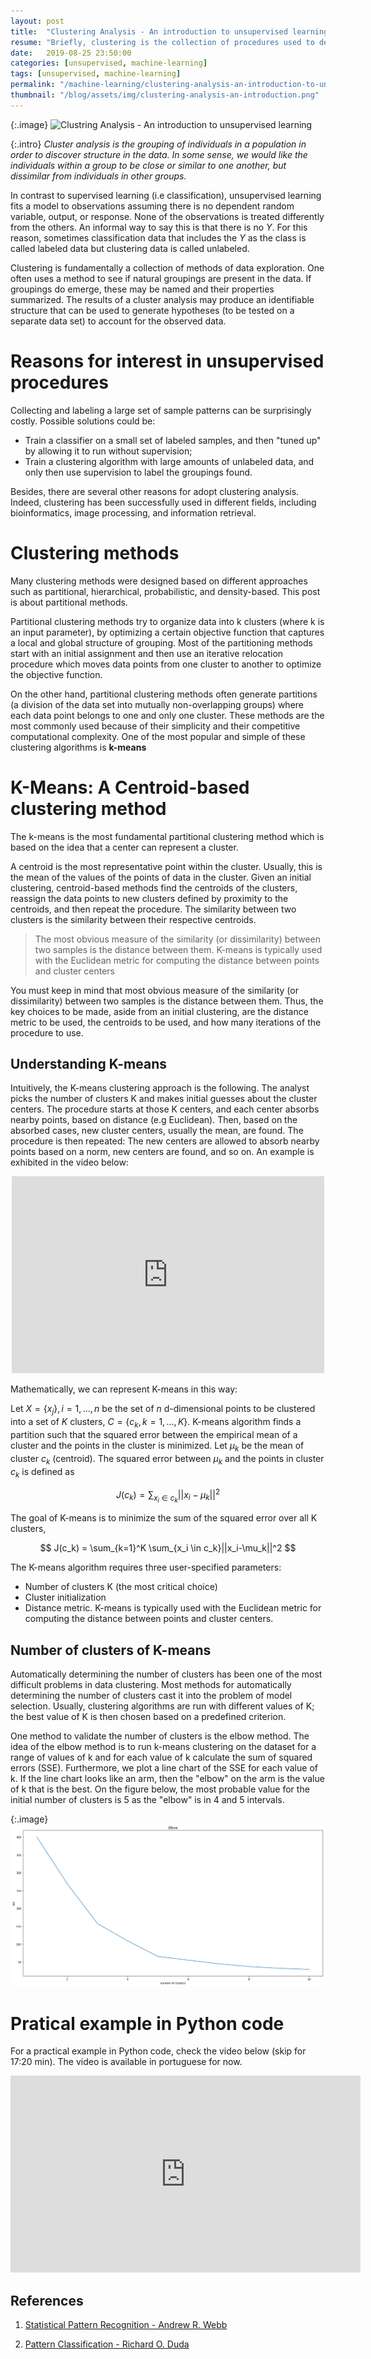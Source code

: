 ```yaml
---
layout: post
title:  "Clustering Analysis - An introduction to unsupervised learning"
resume: "Briefly, clustering is the collection of procedures used to describe methods for grouping unlabeled data"
date:   2019-08-25 23:50:00
categories: [unsupervised, machine-learning]
tags: [unsupervised, machine-learning]
permalink: "/machine-learning/clustering-analysis-an-introduction-to-unsupervised-learning"
thumbnail: "/blog/assets/img/clustering-analysis-an-introduction.png"
---
```

{:.image}
![Clustring Analysis - An introduction to unsupervised learning](/blog/assets/img/clustering-analysis-an-introduction.png)

{:.intro}
*Cluster analysis is the grouping of individuals in a population in order to discover structure
in the data. In some sense, we would like the individuals within a group to be close
or similar to one another, but dissimilar from individuals in other groups.*

In contrast to supervised learning (i.e classification), unsupervised learning fits a model to observations assuming there is no dependent random variable, output, or response. None of the observations is treated differently from the others. An informal way to say this is that there is no $Y$. For this reason, sometimes classification data that includes the $Y$ as the class is called labeled data but clustering data is called unlabeled.

Clustering is fundamentally a collection of methods of data exploration. One often uses a method to see if natural groupings are present in the data. If groupings do emerge, these may be named and their properties summarized. The results of a cluster analysis may produce an identifiable structure that can be used to generate hypotheses (to be tested on a separate data set) to account for the observed data.


# Reasons for interest in unsupervised procedures

Collecting and labeling a large set of sample patterns can be surprisingly costly. Possible solutions could be:

* Train a classifier on a small set of labeled samples, and then "tuned up" by allowing it to run without supervision;
* Train a clustering algorithm with large amounts of unlabeled data, and only then use supervision to label the groupings found.

Besides, there are several other reasons for adopt clustering analysis. Indeed, clustering has been successfully used in different  fields, including bioinformatics, image processing, and information retrieval.

# Clustering methods

Many clustering methods were designed based on different approaches such as partitional, hierarchical, probabilistic, and density-based. This post is about partitional methods. 

Partitional clustering methods try to organize data into k clusters (where k is an
input parameter), by optimizing a certain objective function that captures a local and global structure of grouping. Most of the partitioning methods start with an initial assignment and then use an iterative relocation procedure which moves data points from one cluster to another to optimize the objective function.

On the other hand, partitional clustering methods often generate partitions (a division of the data set into mutually non-overlapping groups) where each data point belongs to one and only one cluster. These methods are the most commonly used because of their simplicity and their competitive computational complexity. One of the most popular and simple of these clustering algorithms is **k-means**

# K-Means: A Centroid-based clustering method

The k-means is the most fundamental partitional clustering method which is based on the idea that a center can represent a cluster.


A centroid is the most representative point within the cluster. Usually, this is the mean of the values of the points of data in the cluster. Given an initial clustering, centroid-based methods find the centroids of the clusters, reassign the data points to new clusters
defined by proximity to the centroids, and then repeat the procedure. The similarity between two clusters is the similarity between their respective centroids. 

> The most obvious measure of the similarity (or dissimilarity) between two samples is the distance between them. K-means is typically used with the Euclidean metric for computing the distance between points and cluster centers

You must keep in mind that most obvious measure of the similarity (or dissimilarity) between two samples is the distance between them.
Thus, the key choices to be made, aside from an initial clustering, are the distance metric to be used, the centroids to be used, and how many iterations of the procedure to use.

## Understanding K-means

Intuitively, the K-means clustering approach is the following. The analyst picks the number of clusters K and makes initial guesses about the cluster centers. The procedure starts at those K centers, and each center absorbs nearby points, based on distance (e.g Euclidean). Then, based on the absorbed cases, new cluster centers, usually the mean, are found. The procedure is then repeated: The new centers are allowed to absorb nearby points based on a norm, new centers are found, and so on. An example is exhibited in the video below:

<div class="video-container">
	<center><iframe width="500" height="315" src="https://www.youtube.com/embed/Q7FMcIYm4aI" frameborder="0" allow="accelerometer; autoplay; encrypted-media; gyroscope; picture-in-picture" allowfullscreen></iframe></center>
</div>

Mathematically, we can represent K-means in this way:

Let $X = \{x_j\}, i = 1,...,n$ be the set of $n$ d-dimensional points to be clustered into a set of $K$ clusters, $C=\{c_k, k=1,...,K\}$. K-means algorithm finds a partition such that the squared error between the empirical mean of a cluster and the points in the cluster is minimized. Let $\mu_k$ be the mean of cluster $c_k$ (centroid). The squared error between $\mu_k$ and the points in cluster $c_k$ is defined as

$$
J(c_k) = \sum_{x_i \in c_k}||x_i-\mu_k||^2
$$

The goal of K-means is to minimize the sum of the squared error over all K clusters,

$$
J(c_k) = \sum_{k=1}^K \sum_{x_i \in c_k}||x_i-\mu_k||^2
$$

The K-means algorithm requires three user-specified parameters: 

* Number of clusters K (the most critical choice)
* Cluster initialization
* Distance metric. K-means is typically used with the Euclidean metric for computing the distance between points and cluster centers.

## Number of clusters of K-means

Automatically determining the number of clusters has been one of the most difficult problems in data clustering. Most methods for automatically determining the number of clusters cast it into the problem of model selection. Usually, clustering algorithms are run with different values of K; the best value of K is then chosen based on a predefined criterion.

One method to validate the number of clusters is the elbow method. The idea of the elbow method is to run k-means clustering on the dataset for a range of values of k and for each value of k calculate the sum of squared errors (SSE). Furthermore, we plot a line chart of the SSE for each value of k. If the line chart looks like an arm, then the "elbow" on the arm is the value of k that is the best. On the figure below, the most probable value for the initial number of clusters is 5 as the "elbow" is in 4 and 5 intervals.

{:.image}
![Clustring Analysis - An Introduction](/assets/img/clustering-analysis-an-introduction-elbow.png)

# Pratical example in Python code

For a practical example in Python code, check the video below (skip for 17:20 min). The video is available in portuguese for now.

<div class="video-container">
	<center><iframe width="560" height="315" src="https://www.youtube.com/embed/xBIs5_ic5hU" frameborder="0" allow="accelerometer; autoplay; encrypted-media; gyroscope; picture-in-picture" allowfullscreen></iframe></center>
</div>

## References

1. [Statistical Pattern Recognition - Andrew R. Webb](https://amzn.to/2Zo4t2k)

2. [Pattern Classification - Richard O. Duda](https://amzn.to/32dtcZ5)
